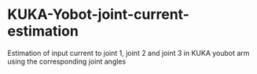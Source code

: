 # KUKA-Yobot-joint-current-estimation
Estimation of input current to joint 1, joint 2 and joint 3 in KUKA youbot arm using the corresponding joint angles 
